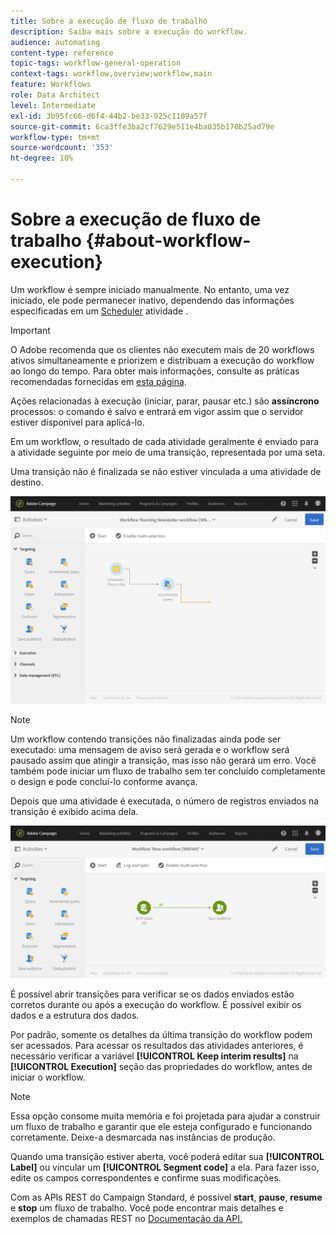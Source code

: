 ```yaml
---
title: Sobre a execução de fluxo de trabalho
description: Saiba mais sobre a execução do workflow.
audience: automating
content-type: reference
topic-tags: workflow-general-operation
context-tags: workflow,overview;workflow,main
feature: Workflows
role: Data Architect
level: Intermediate
exl-id: 3b95fc66-d6f4-44b2-be33-925c1109a57f
source-git-commit: 6ca3ffe3ba2cf7629e511e4ba035b170b25ad79e
workflow-type: tm+mt
source-wordcount: '353'
ht-degree: 10%

---
```


# Sobre a execução de fluxo de trabalho {#about-workflow-execution}

Um workflow é sempre iniciado manualmente. No entanto, uma vez iniciado, ele pode permanecer inativo, dependendo das informações especificadas em um [Scheduler](../../automating/using/scheduler.md) atividade .

>[!IMPORTANT]
>
> O Adobe recomenda que os clientes não executem mais de 20 workflows ativos simultaneamente e priorizem e distribuam a execução do workflow ao longo do tempo. Para obter mais informações, consulte as práticas recomendadas fornecidas em [esta página](../../automating/using/best-practices-workflows.md).

Ações relacionadas à execução (iniciar, parar, pausar etc.) são **assíncrono** processos: o comando é salvo e entrará em vigor assim que o servidor estiver disponível para aplicá-lo.

Em um workflow, o resultado de cada atividade geralmente é enviado para a atividade seguinte por meio de uma transição, representada por uma seta.

Uma transição não é finalizada se não estiver vinculada a uma atividade de destino.

![](assets/wkf_execution_1.png)

>[!NOTE]
>
>Um workflow contendo transições não finalizadas ainda pode ser executado: uma mensagem de aviso será gerada e o workflow será pausado assim que atingir a transição, mas isso não gerará um erro. Você também pode iniciar um fluxo de trabalho sem ter concluído completamente o design e pode concluí-lo conforme avança.

Depois que uma atividade é executada, o número de registros enviados na transição é exibido acima dela.

![](assets/wkf_transition_count.png)

É possível abrir transições para verificar se os dados enviados estão corretos durante ou após a execução do workflow. É possível exibir os dados e a estrutura dos dados.

Por padrão, somente os detalhes da última transição do workflow podem ser acessados. Para acessar os resultados das atividades anteriores, é necessário verificar a variável **[!UICONTROL Keep interim results]** na **[!UICONTROL Execution]** seção das propriedades do workflow, antes de iniciar o workflow.

>[!NOTE]
>
>Essa opção consome muita memória e foi projetada para ajudar a construir um fluxo de trabalho e garantir que ele esteja configurado e funcionando corretamente. Deixe-a desmarcada nas instâncias de produção.

Quando uma transição estiver aberta, você poderá editar sua **[!UICONTROL Label]** ou vincular um **[!UICONTROL Segment code]** a ela. Para fazer isso, edite os campos correspondentes e confirme suas modificações.

Com as APIs REST do Campaign Standard, é possível **start**, **pause**, **resume** e **stop** um fluxo de trabalho. Você pode encontrar mais detalhes e exemplos de chamadas REST no [Documentação da API.](../../api/using/controlling-a-workflow.md)
